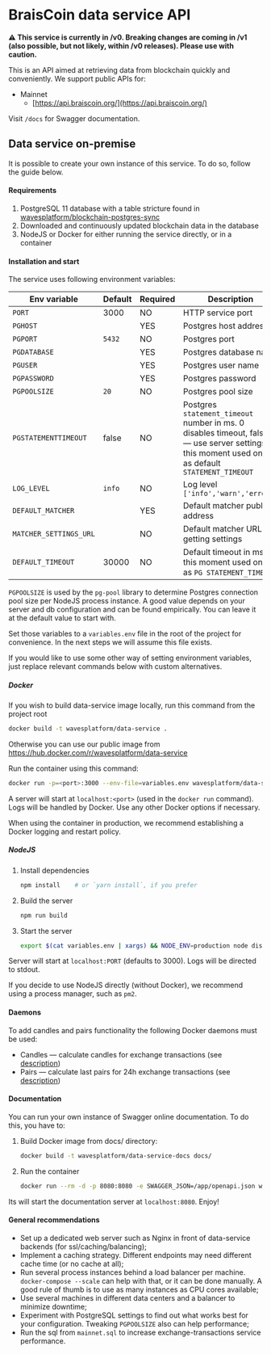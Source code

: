 # BraisCoin data service API

**⚠️ This service is currently in /v0. Breaking changes are coming in /v1 (also possible, but not likely, within /v0 releases). Please use with caution.**

This is an API aimed at retrieving data from blockchain quickly and conveniently. We  support public APIs for:
- Mainnet
  - [https://api.braiscoin.org/](https://api.braiscoin.org/)


Visit `/docs` for Swagger documentation.


## Data service on-premise

It is possible to create your own instance of this service. To do so, follow the guide below.

#### Requirements

1. PostgreSQL 11 database with a table stricture found in [wavesplatform/blockchain-postgres-sync](https://github.com/wavesplatform/blockchain-postgres-sync)
2. Downloaded and continuously updated blockchain data in the database
2. NodeJS or Docker for either running the service directly, or in a container

#### Installation and start

The service uses following environment variables:

|Env variable|Default|Required|Description|
|------------|-------|--------|-----------|
|`PORT`|3000|NO|HTTP service port|
|`PGHOST`||YES|Postgres host address|
|`PGPORT`|`5432`|NO|Postgres port|
|`PGDATABASE`||YES|Postgres database name|
|`PGUSER`||YES|Postgres user name|
|`PGPASSWORD`||YES|Postgres password|
|`PGPOOLSIZE`|`20`|NO|Postgres pool size|
|`PGSTATEMENTTIMEOUT`|false|NO|Postgres `statement_timeout` number in ms. 0 disables timeout, false — use server settings; at this moment used only as default `STATEMENT_TIMEOUT`|
|`LOG_LEVEL`|`info`|NO|Log level `['info','warn','error']`|
|`DEFAULT_MATCHER`||YES|Default matcher public address|
|`MATCHER_SETTINGS_URL`||NO|Default matcher URL for getting settings|
|`DEFAULT_TIMEOUT`|30000|NO|Default timeout in ms; at this moment used only as `PG STATEMENT_TIMEOUT`|

`PGPOOLSIZE` is used by the `pg-pool` library to determine Postgres connection pool size per NodeJS process instance. A good value depends on your server and db configuration and can be found empirically. You can leave it at the default value to start with.

Set those variables to a `variables.env` file in the root of the project for convenience. In the next steps we will assume this file exists.

If you would like to use some other way of setting environment variables, just replace relevant commands below with custom alternatives.

##### Docker
If you wish to build data-service image locally, run this command from the project root
   ```bash
   docker build -t wavesplatform/data-service .
   ```

Otherwise you can use our public image from https://hub.docker.com/r/wavesplatform/data-service

Run the container using this command:
   ```bash
   docker run -p=<port>:3000 --env-file=variables.env wavesplatform/data-service
   ```

A server will start at `localhost:<port>` (used in the `docker run` command). Logs will be handled by Docker. Use any other Docker options if necessary.

When using the container in production, we recommend establishing a Docker logging and restart policy.

##### NodeJS
1. Install dependencies
   ```bash
   npm install    # or `yarn install`, if you prefer
   ```
2. Build the server
   ```bash
   npm run build
   ```
3. Start the server
   ```bash
   export $(cat variables.env | xargs) && NODE_ENV=production node dist/index.js
   ```

Server will start at `localhost:PORT` (defaults to 3000). Logs will be directed to stdout.

If you decide to use NodeJS directly (without Docker), we recommend using a process manager, such as `pm2`.


#### Daemons
To add candles and pairs functionality the following Docker daemons must be used:
- Candles — calculate candles for exchange transactions (see [description](https://hub.docker.com/r/wavesplatform/data-service-candles/))
- Pairs — calculate last pairs for 24h exchange transactions (see [description](https://hub.docker.com/r/wavesplatform/data-service-pairs/))


#### Documentation
You can run your own instance of Swagger online documentation.
To do this, you have to:
1. Build Docker image from docs/ directory:
    ```bash
    docker build -t wavesplatform/data-service-docs docs/
    ```
2. Run the container
    ```bash
    docker run --rm -d -p 8080:8080 -e SWAGGER_JSON=/app/openapi.json wavesplatform/data-service-docs
    ```

Its will start the documentation server at `localhost:8080`. Enjoy!

#### General recommendations
- Set up a dedicated web server such as Nginx in front of data-service backends (for ssl/caching/balancing);
- Implement a caching strategy. Different endpoints may need different cache time (or no cache at all);
- Run several process instances behind a load balancer per machine. `docker-compose --scale` can help with that, or it can be done manually. A good rule of thumb is to use as many instances as CPU cores available;
- Use several machines in different data centers and a balancer to minimize downtime;
- Experiment with PostgreSQL settings to find out what works best for your configuration. Tweaking `PGPOOLSIZE` also can help performance;
- Run the sql from `mainnet.sql` to increase exchange-transactions service performance.
